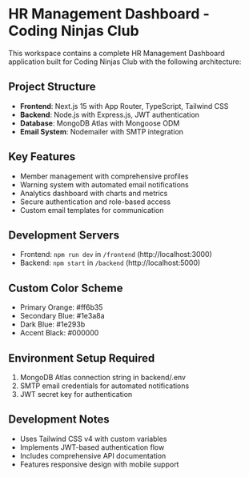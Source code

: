 # HR Management Dashboard - Coding Ninjas Club

This workspace contains a complete HR Management Dashboard application built for Coding Ninjas Club with the following architecture:

## Project Structure
- **Frontend**: Next.js 15 with App Router, TypeScript, Tailwind CSS
- **Backend**: Node.js with Express.js, JWT authentication
- **Database**: MongoDB Atlas with Mongoose ODM
- **Email System**: Nodemailer with SMTP integration

## Key Features
- Member management with comprehensive profiles
- Warning system with automated email notifications
- Analytics dashboard with charts and metrics
- Secure authentication and role-based access
- Custom email templates for communication

## Development Servers
- Frontend: `npm run dev` in `/frontend` (http://localhost:3000)
- Backend: `npm start` in `/backend` (http://localhost:5000)

## Custom Color Scheme  
- Primary Orange: #ff6b35
- Secondary Blue: #1e3a8a  
- Dark Blue: #1e293b
- Accent Black: #000000

## Environment Setup Required
1. MongoDB Atlas connection string in backend/.env
2. SMTP email credentials for automated notifications
3. JWT secret key for authentication

## Development Notes
- Uses Tailwind CSS v4 with custom variables
- Implements JWT-based authentication flow
- Includes comprehensive API documentation
- Features responsive design with mobile support